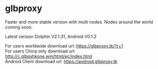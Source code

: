 # glbproxy
Faster and more stable version with multi nodes. Nodes around the world coming soon.

Latest version Dolphin V2.1.31, Android V0.1.2

For users worldwide download url: https://glbproxy.tk/?r=1 <br>
For users China only download url: http://c.glbpxhkone.win/html/ec/index.html<br>
Android Client download url: https://android.glbproxy.tk
